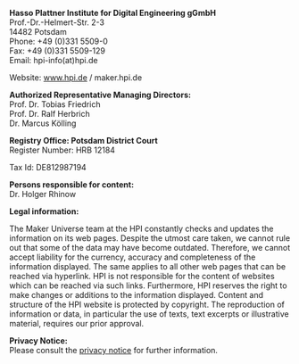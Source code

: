 **Hasso Plattner Institute for Digital Engineering gGmbH**<br />
Prof.-Dr.-Helmert-Str. 2-3<br />
14482 Potsdam<br />
Phone: +49 (0)331 5509-0<br />
Fax: +49 (0)331 5509-129<br />
Email: hpi-info(at)hpi.de<br />

Website: www.hpi.de / maker.hpi.de

**Authorized Representative Managing Directors:**<br />
Prof. Dr. Tobias Friedrich<br />
Prof. Dr. Ralf Herbrich<br />
Dr. Marcus Kölling<br />

**Registry Office: Potsdam District Court**<br />
Register Number: HRB 12184<br />

Tax Id: DE812987194

**Persons responsible for content:**<br />
Dr. Holger Rhinow

**Legal information:**<br />

The Maker Universe team at the HPI constantly checks and updates the information on its web pages. Despite the utmost care taken, we cannot rule out that some of the data may have become outdated. Therefore, we cannot accept liability for the currency, accuracy and completeness of the information displayed. The same applies to all other web pages that can be reached via hyperlink. HPI is not responsible for the content of websites which can be reached via such links. Furthermore, HPI reserves the right to make changes or additions to the information displayed. Content and structure of the HPI website is protected by copyright. The reproduction of information or data, in particular the use of texts, text excerpts or illustrative material, requires our prior approval.

**Privacy Notice:**<br />
Please consult the [privacy notice](privacy-policy.md) for further information.